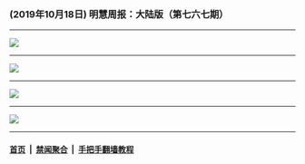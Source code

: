 ### (2019年10月18日) 明慧周报：大陆版（第七六七期） 

---

<img src="http://qikan.minghui.org/mhqkpage/qikanimage/2019/10/18/mhzb_767_pdf-online1.png"/><hr/>
<img src="http://qikan.minghui.org/mhqkpage/qikanimage/2019/10/18/mhzb_767_pdf-online2.png"/><hr/>
<img src="http://qikan.minghui.org/mhqkpage/qikanimage/2019/10/18/mhzb_767_pdf-online3.png"/><hr/>
<img src="http://qikan.minghui.org/mhqkpage/qikanimage/2019/10/18/mhzb_767_pdf-online4.png"/><hr/>


#### [首页](../../../..) &nbsp;|&nbsp; [禁闻聚合](https://github.com/gfw-breaker/banned-news) &nbsp;|&nbsp; [手把手翻墙教程](https://github.com/gfw-breaker/guides) 